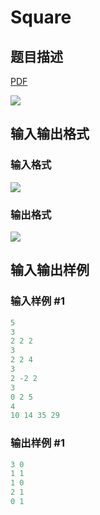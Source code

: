 # Square

## 题目描述

[problemUrl]: https://uva.onlinejudge.org/index.php?option=com_onlinejudge&Itemid=8&category=23&page=show_problem&problem=2132

[PDF](https://uva.onlinejudge.org/external/111/p11191.pdf)

![](https://cdn.luogu.com.cn/upload/vjudge_pic/UVA11191/a58c22b0bec8a73ea7514db2f9ad42e4c7d6d9fc.png)

## 输入输出格式

### 输入格式

![](https://cdn.luogu.com.cn/upload/vjudge_pic/UVA11191/74af44abc08cf56efcfcb4b90a0d2ef609cad4be.png)

### 输出格式

![](https://cdn.luogu.com.cn/upload/vjudge_pic/UVA11191/6fcde62ca8f5f7aa12be0b8716fb132b461a2bc3.png)

## 输入输出样例

### 输入样例 #1

```cpp
5
3
2 2 2
3
2 2 4
3
2 -2 2
3
0 2 5
4
10 14 35 29
```


### 输出样例 #1

```cpp
3 0
1 1
1 0
2 1
0 1
```


